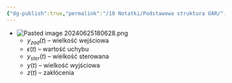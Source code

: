 ```yaml
---
{"dg-publish":true,"permalink":"/10 Notatki/Podstawowa struktura UAR/","tags":["wiedza/definicja"]}
---
```


* ![Pasted image 20240625180628.png](/img/user/80%20Zasoby/Pasted%20image%2020240625180628.png)
	* $y_{zad}(t)$ – wielkość wejściowa
	* $\epsilon(t)$ – wartość uchybu
	* $y_{ster}(t)$ – wielkość sterowana		
	* $y(t)$ – wielkość wyjściowa
	* $z(t)$ – zakłócenia